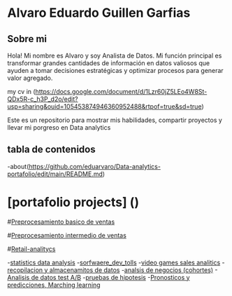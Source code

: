 # Alvaro Eduardo Guillen Garfias

## Sobre mi 
Hola! Mi nombre es Alvaro y soy Analista de Datos. Mi función principal es transformar grandes cantidades de información en datos valiosos que ayuden a tomar decisiones estratégicas y optimizar procesos para generar valor agregado.

my cv in (https://docs.google.com/document/d/1Lzr60jZ5LEo4W8St-QDx5R-c_h3P_d2o/edit?usp=sharing&ouid=105453874946360952488&rtpof=true&sd=true)

Este es un repositorio para mostrar mis habilidades, compartir proyectos y llevar mi porgreso en Data analytics

## tabla de contenidos 
-about(https://github.com/eduarvaro/Data-analytics-portafolio/edit/main/README.md)
# [portafolio projects] ()
  #[Preprocesamiento basico de ventas](https://github.com/eduarvaro/Data-analytics-portafolio/tree/main/2Preprocesamiento_basico_de_ventas)
  
  #[Preprocesamiento intermedio de ventas](https://github.com/eduarvaro/Data-analytics-portafolio/tree/main/3Preprocesamiento_intermedio_ventas)
  
  #[Retail-analitycs](https://github.com/eduarvaro/Data-analytics-portafolio/tree/main/4Retail-analyticso)
  
  -[statistics data analysis](https://github.com/eduarvaro/Data-analytics-portafolio/tree/main/5Statistics_data_analysis)
  -[sorfwaere_dev_tolls](https://github.com/eduarvaro/Data-analytics-portafolio/tree/main/6Sofware__dev_tools)
  -[video games sales analitics](https://github.com/eduarvaro/Data-analytics-portafolio/tree/main/7video_games_sales_analyticso)
  -[recopilacion y almacenamitos de datos](https://github.com/eduarvaro/Data-analytics-portafolio/tree/main/8%20Recoplacion%20y%20almacenamiento%20de%20datos)
  -[analsis de negocios (cohortes)](https://github.com/eduarvaro/Data-analytics-portafolio/tree/main/9%20Analisis_de_negocios)
  -[Analisis de datos test A/B](https://github.com/eduarvaro/Data-analytics-portafolio/tree/main/10%20Analisis_de_datos_test%20A)
  -[pruebas de hipotesis](https://github.com/eduarvaro/Data-analytics-portafolio/tree/main/11%20prueba_hipotesis_comportamiento)
  -[Pronosticos y predicciones, Marching learning](https://github.com/eduarvaro/Data-analytics-portafolio/tree/main/Pronosticos%20y%20predicciones%20(ML))
